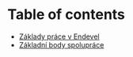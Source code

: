 # Table of contents

* [Základy práce v Endevel](README.md)
* [Základní body spolupráce](zakladni-body-spoluprace.md)

